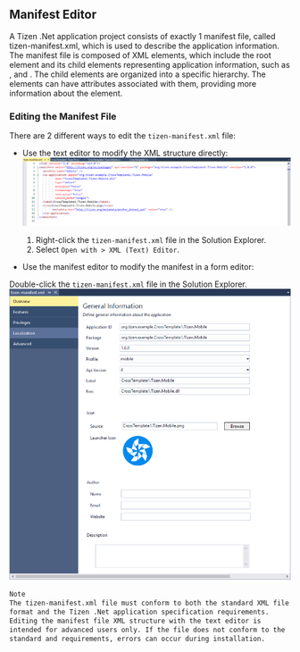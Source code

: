 ## Manifest Editor ##

A Tizen .Net application project consists of exactly 1 manifest file, called tizen-manifest.xml, which is used to describe the application information. The manifest file is composed of XML elements, which include the root <manifest> element and its child elements representing application information, such as <version>, and <privileges>. The child elements are organized into a specific hierarchy. The elements can have attributes associated with them, providing more information about the element.

### Editing the Manifest File ###

There are 2 different ways to edit the ```tizen-manifest.xml``` file:

* Use the text editor to modify the XML structure directly:
![Text Editor](../image/manifest_text_editor.png)

   1. Right-click the ```tizen-manifest.xml``` file in the Solution Explorer.
   2. Select ```Open with > XML (Text) Editor```.

* Use the manifest editor to modify the manifest in a form editor:

Double-click the ```tizen-manifest.xml``` file in the Solution Explorer.
![Manifest Editor](../image/manifest_overview.png)

```
Note
The tizen-manifest.xml file must conform to both the standard XML file format and the Tizen .Net application specification requirements. Editing the manifest file XML structure with the text editor is intended for advanced users only. If the file does not conform to the standard and requirements, errors can occur during installation.
```